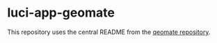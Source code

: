 # luci-app-geomate

This repository uses the central README from the [qeomate repository](https://github.com/hudra0/geomate).
